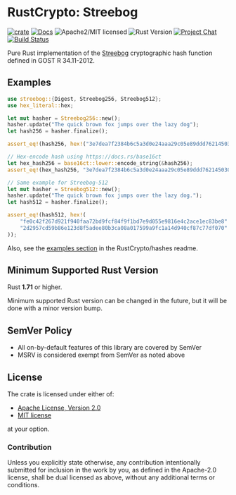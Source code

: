 # RustCrypto: Streebog

[![crate][crate-image]][crate-link]
[![Docs][docs-image]][docs-link]
![Apache2/MIT licensed][license-image]
![Rust Version][rustc-image]
[![Project Chat][chat-image]][chat-link]
[![Build Status][build-image]][build-link]

Pure Rust implementation of the [Streebog] cryptographic hash function defined in GOST R 34.11-2012.

## Examples

```rust
use streebog::{Digest, Streebog256, Streebog512};
use hex_literal::hex;

let mut hasher = Streebog256::new();
hasher.update("The quick brown fox jumps over the lazy dog");
let hash256 = hasher.finalize();

assert_eq!(hash256, hex!("3e7dea7f2384b6c5a3d0e24aaa29c05e89ddd762145030ec22c71a6db8b2c1f4"));

// Hex-encode hash using https://docs.rs/base16ct
let hex_hash256 = base16ct::lower::encode_string(&hash256);
assert_eq!(hex_hash256, "3e7dea7f2384b6c5a3d0e24aaa29c05e89ddd762145030ec22c71a6db8b2c1f4");

// Same example for Streebog-512
let mut hasher = Streebog512::new();
hasher.update("The quick brown fox jumps over the lazy dog.");
let hash512 = hasher.finalize();

assert_eq!(hash512, hex!(
    "fe0c42f267d921f940faa72bd9fcf84f9f1bd7e9d055e9816e4c2ace1ec83be8"
    "2d2957cd59b86e123d8f5adee80b3ca08a017599a9fc1a14d940cf87c77df070"
));
```

Also, see the [examples section] in the RustCrypto/hashes readme.

## Minimum Supported Rust Version

Rust **1.71** or higher.

Minimum supported Rust version can be changed in the future, but it will be
done with a minor version bump.

## SemVer Policy

- All on-by-default features of this library are covered by SemVer
- MSRV is considered exempt from SemVer as noted above

## License

The crate is licensed under either of:

* [Apache License, Version 2.0](http://www.apache.org/licenses/LICENSE-2.0)
* [MIT license](http://opensource.org/licenses/MIT)

at your option.

### Contribution

Unless you explicitly state otherwise, any contribution intentionally submitted
for inclusion in the work by you, as defined in the Apache-2.0 license, shall be
dual licensed as above, without any additional terms or conditions.

[//]: # (badges)

[crate-image]: https://img.shields.io/crates/v/streebog.svg
[crate-link]: https://crates.io/crates/streebog
[docs-image]: https://docs.rs/streebog/badge.svg
[docs-link]: https://docs.rs/streebog/
[license-image]: https://img.shields.io/badge/license-Apache2.0/MIT-blue.svg
[rustc-image]: https://img.shields.io/badge/rustc-1.71+-blue.svg
[chat-image]: https://img.shields.io/badge/zulip-join_chat-blue.svg
[chat-link]: https://rustcrypto.zulipchat.com/#narrow/stream/260041-hashes
[build-image]: https://github.com/RustCrypto/hashes/workflows/streebog/badge.svg?branch=master
[build-link]: https://github.com/RustCrypto/hashes/actions?query=workflow%3Astreebog

[//]: # (general links)

[Streebog]: https://en.wikipedia.org/wiki/Streebog
[examples section]: https://github.com/RustCrypto/hashes#Examples
